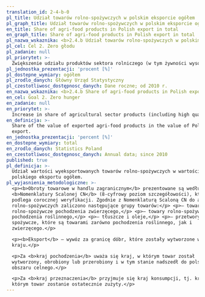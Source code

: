 ```yaml
---
translation_id: 2-4-b-0
pl_title: Udział towarów rolno-spożywczych w polskim eksporcie ogółem
pl_graph_title: Udział towarów rolno-spożywczych w polskim eksporcie ogółem
en_title: Share of agri-food products in Polish export in total
en_graph_title: Share of agri-food products in Polish export in total
pl_nazwa_wskaznika: <b>2.4.b Udział towarów rolno-spożywczych w polskim eksporcie ogółem</b>
pl_cel: Cel 2. Zero głodu
pl_zadanie: null
pl_priorytet: >-
  Zwiększenie udziału produktów sektora rolniczego (w tym żywności wysokiej jakości) w polskim eksporcie
pl_jednostka_prezentacji: 'procent [%]'
pl_dostepne_wymiary: ogółem
pl_zrodlo_danych: Główny Urząd Statystyczny
pl_czestotliwosc_dostępnosc_danych: Dane roczne; od 2010 r.
en_nazwa_wskaznika: <b>2.4.b Share of agri-food products in Polish export in total</b>
en_cel: Goal 2. Zero hunger
en_zadanie: null
en_priorytet: >-
  Increase in share of agricultural sector products (including high quality food) in Polish export
en_definicja: >-
  Share of the value of exported agri-food products in the value of Polish total
  export.
en_jednostka_prezentacji: 'percent [%]'
en_dostepne_wymiary: total
en_zrodlo_danych: Statistics Poland
en_czestotliwosc_dostępnosc_danych: Annual data; since 2010
published: true
pl_definicja: >-
  Udział wartości wyeksportowanych towarów rolno-spożywczych w wartości
  polskiego eksportu ogółem.
pl_wyjasnienia_metodologiczne: >-
  <p><b>Obroty towarowe w handlu zagranicznym</b> prezentowane są według
  <b>Nomenklatury Scalonej CN</b> (8-cyfrowy poziom szczegółowości), która
  podlega corocznej weryfikacji. Zgodnie z Nomenklaturą Scaloną CN do artykułów
  rolno-spożywczych zaliczono następujące grupy towarów:</p> <p>– towary
  rolno-spożywcze pochodzenia zwierzęcego,</p> <p>– towary rolno-spożywcze
  pochodzenia roślinnego,</p> <p>– tłuszcze i oleje,</p> <p>– przetwory
  spożywcze, które są towarami zarówno pochodzenia roślinnego, jak i
  zwierzęcego.</p>

  <p><b>Eksport</b> – wywóz za granicę dóbr, które zostały wytworzone w danym
  kraju.</p>

  <p>Za <b>kraj pochodzenia</b> uważa się kraj, w którym towar został
  wytworzony, obrobiony lub przerobiony i w tym stanie nadszedł do polskiego
  obszaru celnego.</p>

  <p>Za <b>kraj przeznaczenia</b> przyjmuje się kraj konsumpcji, tj. kraj, w
  którym towar zostanie ostatecznie zużyty.</p>
---
```

